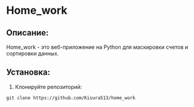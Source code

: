 # Home_work

## Описание:

Home_work - это веб-приложение на Python для маскировки счетов и сортировки данных.

## Установка:

1. Клонируйте репозиторий:
```
git clone https://github.com/Kisura513/home_work
